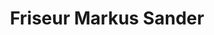 ---
title: "Friseur Markus Sander"
url: /hoehenkirchen-siegertsbrunn/friseur-markus-sander/
shop: Friseur
---
